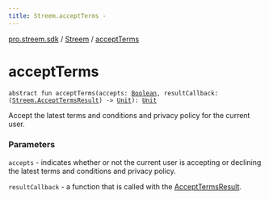 ```yaml
---
title: Streem.acceptTerms - 
---
```


[pro.streem.sdk](../index.html) / [Streem](index.html) / [acceptTerms](./accept-terms.html)

# acceptTerms

`abstract fun acceptTerms(accepts: `[`Boolean`](https://kotlinlang.org/api/latest/jvm/stdlib/kotlin/-boolean/index.html)`, resultCallback: (`[`Streem.AcceptTermsResult`](-accept-terms-result/index.html)`) -> `[`Unit`](https://kotlinlang.org/api/latest/jvm/stdlib/kotlin/-unit/index.html)`): `[`Unit`](https://kotlinlang.org/api/latest/jvm/stdlib/kotlin/-unit/index.html)

Accept the latest terms and conditions and privacy policy for the current user.

### Parameters

`accepts` - indicates whether or not the current user is accepting or declining the latest terms and conditions and privacy policy.

`resultCallback` - a function that is called with the [AcceptTermsResult](-accept-terms-result/index.html).